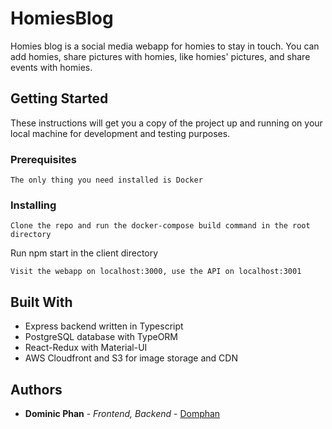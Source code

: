 # HomiesBlog

Homies blog is a social media webapp for homies to stay in touch. You can add homies, share pictures with homies, like homies' pictures, and share events with homies.

## Getting Started

These instructions will get you a copy of the project up and running on your local machine for development and testing purposes.

### Prerequisites

```
The only thing you need installed is Docker
```

### Installing
```
Clone the repo and run the docker-compose build command in the root directory
```

Run npm start in the client directory

```
Visit the webapp on localhost:3000, use the API on localhost:3001
```

## Built With

* Express backend written in Typescript
* PostgreSQL database with TypeORM
* React-Redux with Material-UI
* AWS Cloudfront and S3 for image storage and CDN



## Authors

* **Dominic Phan** - *Frontend, Backend* - [Domphan](https://github.com/Domphan)
